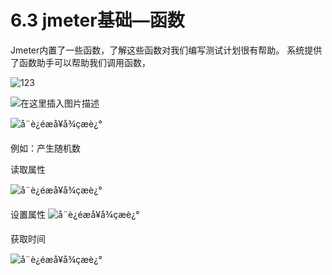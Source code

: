 # 6.3 jmeter基础—函数

Jmeter内置了一些函数，了解这些函数对我们编写测试计划很有帮助。
系统提供了函数助手可以帮助我们调用函数，

![123](https://img-blog.csdn.net/20181014093314845?watermark/2/text/aHR0cHM6Ly9ibG9nLmNzZG4ubmV0L2Nhb2hvbmd4aW5n/font/5a6L5L2T/fontsize/400/fill/I0JBQkFCMA==/dissolve/70)

![在这里插入图片描述](https://img-blog.csdn.net/20181014093916597?watermark/2/text/aHR0cHM6Ly9ibG9nLmNzZG4ubmV0L2Nhb2hvbmd4aW5n/font/5a6L5L2T/fontsize/400/fill/I0JBQkFCMA==/dissolve/70)

![å¨è¿éæå¥å¾çæè¿°](C:\Users\xu_bob\Pictures\Screenshots\20181014094014515.png)



例如：产生随机数

读取属性

![å¨è¿éæå¥å¾çæè¿°](C:\Users\xu_bob\Pictures\Screenshots\20181014094117280.png)

设置属性
![å¨è¿éæå¥å¾çæè¿°](C:\Users\xu_bob\Pictures\Screenshots\2018101409420541.png)

获取时间

![å¨è¿éæå¥å¾çæè¿°](C:\Users\xu_bob\Pictures\Screenshots\20181014094225187.png)

